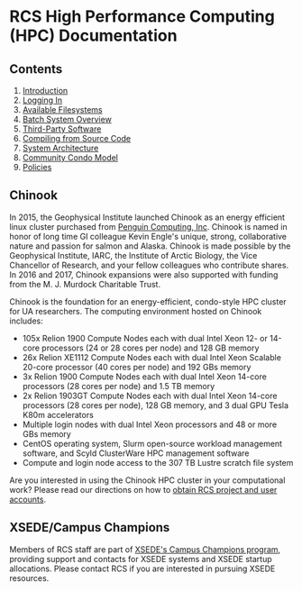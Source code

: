 # RCS High Performance Computing \(HPC\) Documentation

## Contents

1. [Introduction](getting-started/introduction.md)
2. [Logging In](getting-started/logging-in.md)
3. [Available Filesystems](available-filesystems/available-filesystems.md)
4. [Batch System Overview](using-batch/batch-overview.md)
5. [Third-Party Software](third-party-software/third-party-software.md)
6. [Compiling from Source Code](compiling-source/compiling-from-source-code.md)
7. [System Architecture](system-architecture/system-architecture.md)
8. [Community Condo Model](community-condo-model/community-condo-model.md)
9. [Policies](policies/policies.md)

## Chinook

In 2015, the Geophysical Institute launched Chinook as an energy efficient linux cluster purchased from [Penguin Computing, Inc](http://www.penguincomputing.com/). Chinook is named in honor of long time GI colleague Kevin Engle's unique, strong, collaborative nature and passion for salmon and Alaska. Chinook is made possible by the Geophysical Institute, IARC, the Institute of Arctic Biology, the Vice Chancellor of Research, and your fellow colleagues who contribute shares. In 2016 and 2017, Chinook expansions were also supported with funding from the M. J. Murdock Charitable Trust.

Chinook is the foundation for an energy-efficient, condo-style HPC cluster for UA researchers. The computing environment hosted on Chinook includes:

* 105x Relion 1900 Compute Nodes each with dual Intel Xeon 12- or 14-core processors \(24 or 28 cores per node\) and 128 GB memory
* 26x Relion XE1112 Compute Nodes each with dual Intel Xeon Scalable 20-core processor \(40 cores per node\) and 192 GBs memory
* 3x Relion 1900 Compute Nodes each with dual Intel Xeon 14-core processors \(28 cores per node\) and 1.5 TB memory
* 2x Relion 1903GT Compute Nodes each with dual Intel Xeon 14-core processors \(28 cores per node\), 128 GB memory, and 3 dual GPU Tesla K80m accelerators
* Multiple login nodes with dual Intel Xeon processors and 48 or more GBs memory
* CentOS operating system, Slurm open-source workload management software, and Scyld ClusterWare HPC management software
* Compute and login node access to the 307 TB Lustre scratch file system

Are you interested in using the Chinook HPC cluster in your computational work? Please read our directions on how to [obtain RCS project and user accounts](https://www.gi.alaska.edu/research-computing-systems/getting-access).

## XSEDE/Campus Champions

Members of RCS staff are part of [XSEDE's Campus Champions program](https://www.xsede.org/community-engagement/campus-champions), providing support and contacts for XSEDE systems and XSEDE startup allocations. Please contact RCS if you are interested in pursuing XSEDE resources.

